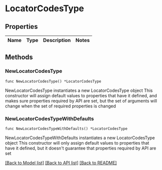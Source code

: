 # LocatorCodesType

## Properties

Name | Type | Description | Notes
------------ | ------------- | ------------- | -------------

## Methods

### NewLocatorCodesType

`func NewLocatorCodesType() *LocatorCodesType`

NewLocatorCodesType instantiates a new LocatorCodesType object
This constructor will assign default values to properties that have it defined,
and makes sure properties required by API are set, but the set of arguments
will change when the set of required properties is changed

### NewLocatorCodesTypeWithDefaults

`func NewLocatorCodesTypeWithDefaults() *LocatorCodesType`

NewLocatorCodesTypeWithDefaults instantiates a new LocatorCodesType object
This constructor will only assign default values to properties that have it defined,
but it doesn't guarantee that properties required by API are set


[[Back to Model list]](../README.md#documentation-for-models) [[Back to API list]](../README.md#documentation-for-api-endpoints) [[Back to README]](../README.md)



